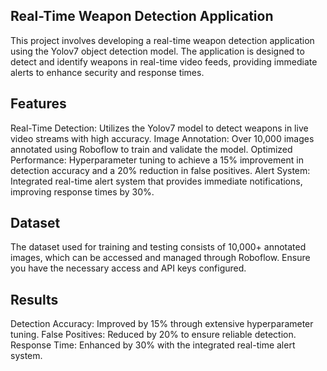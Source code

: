 ## Real-Time Weapon Detection Application
This project involves developing a real-time weapon detection application using the Yolov7 object detection model. The application is designed to detect and identify weapons in real-time video feeds, providing immediate alerts to enhance security and response times.

## Features
Real-Time Detection: Utilizes the Yolov7 model to detect weapons in live video streams with high accuracy.
Image Annotation: Over 10,000 images annotated using Roboflow to train and validate the model.
Optimized Performance: Hyperparameter tuning to achieve a 15% improvement in detection accuracy and a 20% reduction in false positives.
Alert System: Integrated real-time alert system that provides immediate notifications, improving response times by 30%.

## Dataset
The dataset used for training and testing consists of 10,000+ annotated images, which can be accessed and managed through Roboflow. Ensure you have the necessary access and API keys configured.

## Results
Detection Accuracy: Improved by 15% through extensive hyperparameter tuning.
False Positives: Reduced by 20% to ensure reliable detection.
Response Time: Enhanced by 30% with the integrated real-time alert system.





